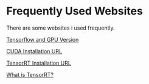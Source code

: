 # Frequently Used Websites

There are some websites i used frequently.

[Tensorflow and GPU Version](https://tensorflow.google.cn/install/source_windows?hl=en)

[CUDA Installation URL](https://developer.nvidia.com/cuda-toolkit)

[TensorRT Installation URL](https://docs.nvidia.com/deeplearning/tensorrt/install-guide/index.html)

[What is TensorRT?](https://developer.nvidia.com/blog/production-deep-learning-nvidia-gpu-inference-engine/) 

